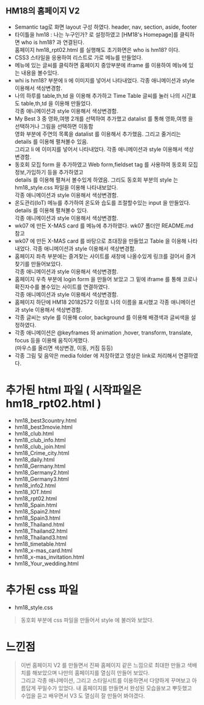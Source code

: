 ## HM18의 홈페이지 V2
- Semantic tag로 화면 layout 구성 하였다. header, nav, section, aside, footer 
- 타이틀을 hm18 : 나는 누구인가? 로 설정하였고 [HM18's Homepage]를 클릭하면 who is hm18? 과 연결된다.<br>
홈페이지 hm18_rpt02.html 를 실행해도 초기화면은 who is hm18? 이다.
- CSS3 스타일을 응용하여 리스트로 가로 메뉴를 만들었다.
- 메뉴에 있는 글씨를 클릭하면 홈페이지 중앙부분에 iframe 를 이용하여 메뉴에 있는 내용을 볼수있다.
- whi is hm18? 부분에 li 에 이미지를 넣어서 나타내었다. 각종 애니메이션과 style 이용해서 색상변경함.
- 나의 하루를 table,th,td 을 이용해 추가하고 Time Table 글씨를 눌러 나의 시간표도 table,th,td 을 이용해 만들었다. <br>
각종 애니메이션과 style 이용해서 색상변경함.
- My Best 3 중 영화,여행 2개를 선택하여 추가했고 datalist 를 통해 영화,여행 을 선택하거나 그림을 선택하면 이동함<br>
영화 부분에 주연의 목록을 datalist 를 이용해서 추가했음. 그리고 줄거리는 details 를 이용해 펼쳐볼수 있음.<br>
그리고 li 에 이미지를 넣어서 나타내었다. 각종 애니메이션과 style 이용해서 색상변경함.
- 동호회 모집 form 을 추가하였고 Web form,fieldset tag 를 사용하여 동호회 모집 정보,가입하기 등을 추가하였고<br>
details 를 이용해 펼쳐서 볼수있게 하였음. 그리도 동호회 부분의 style 는 hm18_style.css 파일을 이용해 나타내보았다.<br>
각종 애니메이션과 style 이용해서 색상변경함.
- 온도관리(IoT) 메뉴를 추가하여 온도와 습도를 조절할수있는 input 을 만들었다. details 를 이용해 펼쳐볼수 있다.<br>
각종 애니메이션과 style 이용해서 색상변경함.
- wk07 에 만든 X-MAS card 를 메뉴에 추가하였다. wk07 폴더안 README.md 참고
- wk07 에 만든 X-MAS card 를 바탕으로 초대장을 만들었고 Table 을 이용해 나타내었다. 각종 애니메이션과 style 이용해서 색상변경함.
- 홈페이지 좌측 부분에는 즐겨찾는 사이트를 새창에 나올수있게 링크를 걸어서 즐겨찾기를 만들어보았다.<br>
 각종 애니메이션과 style 이용해서 색상변경함.
- 홈페이지 우측 부분에 login form 을 만들어 보았고 그 밑에 iframe 를 통해 코로나 확진자수를 볼수있는 사이트를 연결하였다. <br>
각종 애니메이션과 style 이용해서 색상변경함.
- 홈페이지 하단에 HM18 20182572 이정호 나의 이름을 표시했고 각종 애니메이션과 style 이용해서 색상변경함.
- 각종 글씨는 style 를 이용해 color, background 를 이용해 배경색과 글씨색을 설정하였다. 
- 각종 애니메이션은 @keyframes 와 animation ,hover, transform, translate, focus 등을 이용해 움직이게했다.<br>
(마우스를 올리면 색상변경, 이동, 커짐 등등)
- 각종 그림 및 음악은 media folder 에 저장하였고 영상은 link로 처리해서 연결하였다.

# 추가된 html 파일 ( 시작파일은 hm18_rpt02.html )
- hm18_best3country.html
- hm18_best3movie.html
- hm18_club.html
- hm18_club_info.html
- hm18_club_join.html
- hm18_Crime_city.html
- hm18_daily.html
- hm18_Germany.html
- hm18_Germany2.html
- hm18_Germany3.html
- hm18_info2.html
- hm18_IOT.html
- hm18_rpt02.html
- hm18_Spain.html
- hm18_Spain2.html
- hm18_Spain3.html
- hm18_Thailand.html
- hm18_Thailand2.html
- hm18_Thailand3.html
- hm18_timetable.html
- hm18_x-mas_card.html
- hm18_x-mas_invitation.html
- hm18_Your_wedding.html

# 추가된 css 파일
- hm18_style.css
> 동호회 부분에 css 파일을 만들어서 style 에 불러와 보았다.

# 느낀점
> 이번 홈페이지 V2 를 만들면서 진짜 홈페이지 같은 느낌으로 최대한 만들고 색배치를 해보았으며 나만의 홈페이지를 열심히 만들어 보았다.<br>
> 그리고 각종 애니메이션, 그리고 스타일시트를 이용하면서 다양하게 꾸며보고 아름답게 꾸밀수가 있었다. 내 홈페이지를 만들면서 완성된 모습을보고 뿌듯했고<br>
> 수업을 듣고 배우면서 V3 도 열심히 잘 만들어 봐야겠다.
